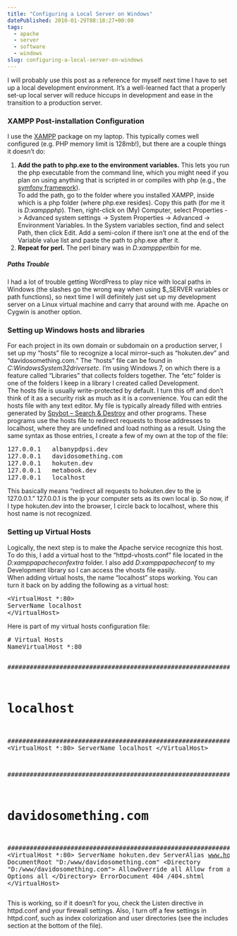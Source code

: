 ```yaml
---
title: "Configuring a Local Server on Windows"
datePublished: 2010-01-29T08:18:27+00:00
tags:
  - apache
  - server
  - software
  - windows
slug: configuring-a-local-server-on-windows
---
```



<p>I will probably use this post as a reference for myself next time I have to set up a local development environment. It&#8217;s a well-learned fact that a properly set-up local server will reduce hiccups in development and ease in the transition to a production server.</p>
<h3 class="noted">XAMPP Post-installation Configuration</h3>
<p>I use the <a href="http://www.apachefriends.org/en/xampp.html">XAMPP</a> package on my laptop. This typically comes well configured (e.g. PHP memory limit is 128mb!), but there are a couple things it doesn&#8217;t do:</p>
<ol>
<li><strong>Add the path to php.exe to the environment variables.</strong> This lets you run the php executable from the command line, which you might need if you plan on using anything that is scripted in or compiles with php (e.g., the <a href="http://www.symfony-project.org/">symfony framework</a>).<br />
To add the path, go to the folder where you installed XAMPP, inside which is a php folder (where php.exe resides). Copy this path (for me it is <em class="folder">D:xamppphp</em>). Then, right-click on (My) Computer, select Properties -> Advanced system settings -> System Properties -> Advanced -> Environment Variables. In the System variables section, find and select Path, then click Edit. Add a semi-colon if there isn&#8217;t one at the end of the Variable value list and paste the path to php.exe after it.</li>
<li><strong>Repeat for perl.</strong> The perl binary was in <em class="folder">D:xamppperlbin</em> for me.</li>
</ol>
<h5>Paths Trouble</h5>
<p>I had a lot of trouble getting WordPress to play nice with local paths in Windows (the slashes go the wrong way when using $_SERVER variables or path functions), so next time I will definitely just set up my development server on a Linux virtual machine and carry that around with me. Apache on Cygwin is another option.<br />
<span id="more-681"></span></p>
<h3>Setting up Windows hosts and libraries</h3>
<p>For each project in its own domain or subdomain on a production server, I set up my &#8220;hosts&#8221; file to recognize a local mirror&#8211;such as &#8220;hokuten.dev&#8221; and &#8220;davidosomething.com.&#8221; The &#8220;hosts&#8221; file can be found in <em class="folder">C:WindowsSystem32driversetc</em>. I&#8217;m using Windows 7, on which there is a feature called &#8220;Libraries&#8221; that collects folders together. The &#8220;etc&#8221; folder is one of the folders I keep in a library I created called Development.<br />
The hosts file is usually write-protected by default. I turn this off and don&#8217;t think of it as a security risk as much as it is a convenience. You can edit the hosts file with any text editor. My file is typically already filled with entries generated by <a href="http://www.safer-networking.org/index2.html">Spybot &#8211; Search &#038; Destroy</a> and other programs. These programs use the hosts file to redirect requests to those addresses to localhost, where they are undefined and load nothing as a result. Using the same syntax as those entries, I create a few of my own at the top of the file:</p>
<pre class="brush: plain">
127.0.0.1	albanypdpsi.dev
127.0.0.1	davidosomething.com
127.0.0.1	hokuten.dev
127.0.0.1	metabook.dev
127.0.0.1	localhost
</pre>
<p>This basically means &#8220;redirect all requests to hokuten.dev to the ip 127.0.0.1.&#8221; 127.0.0.1 is the ip your computer sets as its own local ip. So now, if I type hokuten.dev into the browser, I circle back to localhost, where this host name is not recognized.</p>
<h3>Setting up Virtual Hosts</h3>
<p>Logically, the next step is to make the Apache service recognize this host. To do this, I add a virtual host to the &#8220;httpd-vhosts.conf&#8221; file located in the <em class="folder">D:xamppapacheconfextra</em> folder. I also add <em class="folder">D:xamppapacheconf</em> to my Development library so I can access the vhosts file easily.<br />
When adding virtual hosts, the name &#8220;localhost&#8221; stops working. You can turn it back on by adding the following as a virtual host:</p>
<pre class="brush: xml">
&lt;VirtualHost *:80&gt;
ServerName localhost
&lt;/VirtualHost&gt;
</pre>
<p>Here is part of my virtual hosts configuration file:</p>
<pre class="brush: xml">
# Virtual Hosts
NameVirtualHost *:80

################################################################################
# localhost
################################################################################
&lt;VirtualHost *:80&gt;
ServerName localhost
&lt;/VirtualHost&gt;

################################################################################
# davidosomething.com
################################################################################
&lt;VirtualHost *:80&gt;
	ServerName hokuten.dev
	ServerAlias www.hokuten.dev
	ServerAdmin localhost@hokuten.dev
	DocumentRoot &quot;D:/www/davidosomething.com&quot;
	&lt;Directory &quot;D:/www/davidosomething.com&quot;&gt;
		AllowOverride all
		Allow from all
		Options all
	&lt;/Directory&gt;
	ErrorDocument 404 /404.shtml
&lt;/VirtualHost&gt;
</pre>
<p>This is working, so if it doesn&#8217;t for you, check the Listen directive in httpd.conf and your firewall settings. Also, I turn off a few settings in httpd.conf, such as index colorization and user directories (see the includes section at the bottom of the file).</p>

